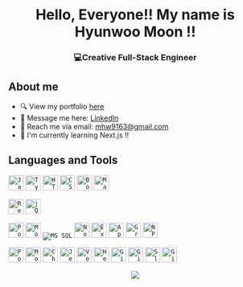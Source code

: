 <h1 align="center">Hello, Everyone!! My name is Hyunwoo Moon !!</h1>
<h3 align="center">💻Creative Full-Stack Engineer</h3>

## About me

- 🔍 View my portfolio <a href="https://hyunwoomoon-portfolio.vercel.app/">here</a>
- 💬 Message me here: <a href="https://www.linkedin.com/in/hyunwoomoon/">LinkedIn</a>
- 💌 Reach me via email: mhw9163@gmail.com
- 📣 I'm currently learning Next.js  !!

## Languages and Tools

<code><img src="https://img.shields.io/badge/JavaScript-323330?style=for-the-badge&logo=javascript&logoColor=F7DF1E" height="30" alt="JavaScript"></code>
<code><img src="https://img.shields.io/badge/TypeScript-007ACC?style=for-the-badge&logo=typescript&logoColor=white" height="30" alt="TypeScript"></code>
<code><img src="https://img.shields.io/badge/HTML5-E34F26?style=for-the-badge&logo=html5&logoColor=white" height="30" alt="HTML5"></code>
<code><img src="https://img.shields.io/badge/CSS3-1572B6?style=for-the-badge&logo=css3&logoColor=white" height="30" alt="CSS3"></code>
<code><img alt="Bootstrap" src="https://img.shields.io/badge/Bootstrap-563D7C?style=for-the-badge&logo=bootstrap&logoColor=white" height="30"/></code>
<code><img alt="Material UI" src="https://img.shields.io/badge/Material--UI-0081CB?style=for-the-badge&logo=material-ui&logoColor=white" height="30"/></code>
<br>

<code><img src="https://img.shields.io/badge/React-30232A?style=for-the-badge&logo=react&logoColor=61DAFB" height="30" alt="React"></code>
<code><img src="https://img.shields.io/badge/jQuery-0769AD?style=for-the-badge&logo=jquery&logoColor=white" height="30" alt="jQuery"></code>
<br>

<code><img src="https://img.shields.io/badge/PostgreSQL-316192?style=for-the-badge&logo=postgresql&logoColor=white" height="30" alt="PostgreSQL"></code>
<code><img alt="MongoDB" src="https://img.shields.io/badge/-MongoDB-13aa52?style=flat-square&logo=mongodb&logoColor=white"  height="30"/></code>
<code><img src="https://img.shields.io/badge/Microsoft_SQL_Server-CC2927?style=for-the-badge&logo=microsoft-sql-server&logoColor=white" alt="MS SQL"></code>
<code><img src="https://img.shields.io/badge/Node.js-339933?style=for-the-badge&logo=nodedotjs&logoColor=white" height="30" alt="Node.js"></code>
<code><img src="https://img.shields.io/badge/Express.js-000000?style=for-the-badge&logo=express&logoColor=white" height="30" alt="Express.js"></code>
<code><img src="https://img.shields.io/badge/Apollo%20GraphQL-311C87?&style=for-the-badge&logo=Apollo%20GraphQL&logoColor=white" height="30" alt="Apollo"></code>
<code><img src="https://img.shields.io/badge/GraphQl-E10098?style=for-the-badge&logo=graphql&logoColor=white" height="30" alt="Grpahql"></code>
<code><img src="https://img.shields.io/badge/npm-CB3837?style=for-the-badge&logo=npm&logoColor=white" height="30" alt="NPM"></code>
<br>

<code><img src="https://img.shields.io/badge/Postman-FF6C37?style=for-the-badge&logo=Postman&logoColor=white" height="30" alt="Postman"></code>
<code><img src="https://img.shields.io/badge/Mocha-8D6748?style=for-the-badge&logo=Mocha&logoColor=white" height="30" alt="Mocha"></code>
<code><img src="https://img.shields.io/badge/-Chai-319795?style=flat-square&logo=chai&logoColor=white" height="30" alt="Chai"></code>
<code><img src="https://img.shields.io/badge/Jest-C21325?style=for-the-badge&logo=jest&logoColor=white" height="30" alt="Jest"></code>
<code><img src="https://img.shields.io/badge/-Vercel-000000?style=flat-square&logo=vercel&logoColor=white" height="30" alt="Vercel"></code>
<code><img src="https://img.shields.io/badge/-Heroku-430098?style=flat-square&logo=heroku&logoColor=white" height="30" alt="Heroku"></code>
<code><img src="https://img.shields.io/badge/GitHub-100000?style=for-the-badge&logo=github&logoColor=white" height="30" alt="Github"></code>
<code><img src="https://img.shields.io/badge/Git-F05032?style=for-the-badge&logo=git&logoColor=white" height="30" alt="Git"></code>
<code><img src="https://img.shields.io/badge/Slack-4A154B?style=for-the-badge&logo=slack&logoColor=white" height="30" alt="Slack"></code>
<code><img src="https://img.shields.io/badge/GitLab-330F63?style=for-the-badge&logo=gitlab&logoColor=white" height="30" alt="GitLab"></code>





<p align="center"><img src="https://github-readme-stats.vercel.app/api/top-langs?username=HyunwooMoon-developer&show_icons=true&layout=compact" /></p>
